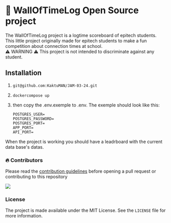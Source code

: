 # 🚀 WallOfTimeLog Open Source project

The WallOfTimeLog project is a logtime scoreboard of epitech students.
This little project originally made for epitech students to make a fun competition about connection times at school. <br />
⚠️ WARNING ⚠️ This project is not intended to discriminate against any student.

## Installation

1) ```
   git@github.com:KaktuMAN/JAM-03-24.git
   ```
2) ``` 
   dockercompose up
   ```
3) then copy the .env.exemple to .env. The exemple should look like this:
   ```
   POSTGRES_USER=
   POSTGRES_PASSWORD=
   POSTGRES_PORT=
   APP_PORT=
   API_PORT=
   ```
   
When the project is working you should have a leadrboard with the current data base's datas.

### 🔥 Contributors

Please read the [contribution guidelines](https://github.com/KaktuMAN/JAM-03-24/blob/main/CONTRIBUTING.md) before opening a pull request or contributing to this repository

<a href="https://github.com/KaktuMAN/JAM-03-24/graphs/contributors"> <img src="https://contrib.rocks/image?repo=KaktuMAN/JAM-03-24" /> </a>

### License

The project is made available under the MIT License. See the `LICENSE` file for more information.


